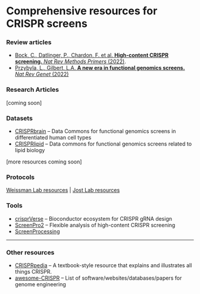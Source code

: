 # Comprehensive resources for CRISPR screens
### Review articles
- [Bock, C., Datlinger, P., Chardon, F. et al. **High-content CRISPR screening.** _Nat Rev Methods Primers_ (2022)](https://doi.org/10.1038/s43586-021-00093-4).
- [Przybyla, L., Gilbert, L.A. **A new era in functional genomics screens.** _Nat Rev Genet_ (2022)](https://doi.org/10.1038/s41576-021-00409-w)


### Research Articles
[coming soon]

### Datasets
- [CRISPRbrain](https://crisprbrain.org) – Data Commons for functional genomics screens in differentiated human cell types
- [CRISPRlipid](https://crisprlipid.org) – Data commons for functional genomics screens related to lipid biology

[more resources coming soon]

### Protocols
[Weissman Lab resources](https://weissman.wi.mit.edu/resources/) | [Jost Lab resources](https://www.jostlab.org/resources)

### Tools
- [crisprVerse](https://github.com/crisprVerse) – Bioconductor ecosystem for CRISPR gRNA design
- [ScreenPro2](https://github.com/ArcInstitute/ScreenPro2/) – Flexible analysis of high-content CRISPR screening
- [ScreenProcessing](https://github.com/mhorlbeck/ScreenProcessing)
___
### Other resources
- [CRISPRpedia](https://innovativegenomics.org/crisprpedia/) – A textbook-style resource that explains and illustrates all things CRISPR.
- [awesome-CRISPR](https://github.com/abearab/awesome-CRISPR) – List of software/websites/databases/papers for genome engineering
